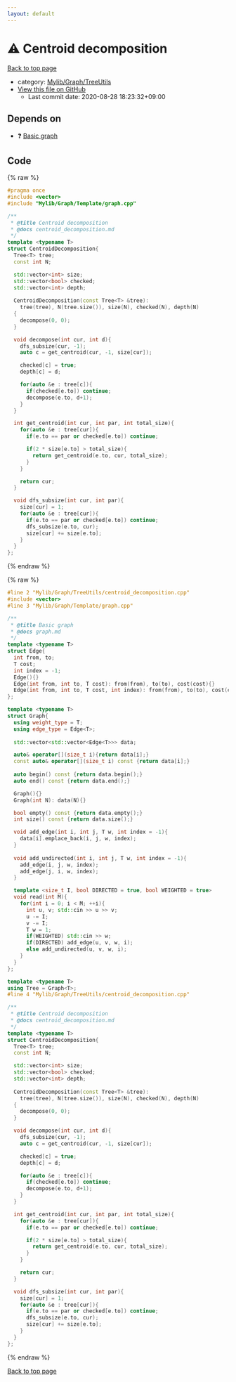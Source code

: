 ```yaml
---
layout: default
---
```


<!-- mathjax config similar to math.stackexchange -->
<script type="text/javascript" async
  src="https://cdnjs.cloudflare.com/ajax/libs/mathjax/2.7.5/MathJax.js?config=TeX-MML-AM_CHTML">
</script>
<script type="text/x-mathjax-config">
  MathJax.Hub.Config({
    TeX: { equationNumbers: { autoNumber: "AMS" }},
    tex2jax: {
      inlineMath: [ ['$','$'] ],
      processEscapes: true
    },
    "HTML-CSS": { matchFontHeight: false },
    displayAlign: "left",
    displayIndent: "2em"
  });
</script>

<script type="text/javascript" src="https://cdnjs.cloudflare.com/ajax/libs/jquery/3.4.1/jquery.min.js"></script>
<script src="https://cdn.jsdelivr.net/npm/jquery-balloon-js@1.1.2/jquery.balloon.min.js" integrity="sha256-ZEYs9VrgAeNuPvs15E39OsyOJaIkXEEt10fzxJ20+2I=" crossorigin="anonymous"></script>
<script type="text/javascript" src="../../../../assets/js/copy-button.js"></script>
<link rel="stylesheet" href="../../../../assets/css/copy-button.css" />


# :warning: Centroid decomposition

<a href="../../../../index.html">Back to top page</a>

* category: <a href="../../../../index.html#a41ea9974466d4f509bcbf59f2ee921e">Mylib/Graph/TreeUtils</a>
* <a href="{{ site.github.repository_url }}/blob/master/Mylib/Graph/TreeUtils/centroid_decomposition.cpp">View this file on GitHub</a>
    - Last commit date: 2020-08-28 18:23:32+09:00




## Depends on

* :question: <a href="../Template/graph.cpp.html">Basic graph</a>


## Code

<a id="unbundled"></a>
{% raw %}
```cpp
#pragma once
#include <vector>
#include "Mylib/Graph/Template/graph.cpp"

/**
 * @title Centroid decomposition
 * @docs centroid_decomposition.md
 */
template <typename T>
struct CentroidDecomposition{
  Tree<T> tree;
  const int N;

  std::vector<int> size;
  std::vector<bool> checked;
  std::vector<int> depth;
  
  CentroidDecomposition(const Tree<T> &tree):
    tree(tree), N(tree.size()), size(N), checked(N), depth(N)
  {
    decompose(0, 0);
  }

  void decompose(int cur, int d){
    dfs_subsize(cur, -1);
    auto c = get_centroid(cur, -1, size[cur]);

    checked[c] = true;
    depth[c] = d;

    for(auto &e : tree[c]){
      if(checked[e.to]) continue;
      decompose(e.to, d+1);
    }
  }

  int get_centroid(int cur, int par, int total_size){
    for(auto &e : tree[cur]){
      if(e.to == par or checked[e.to]) continue;

      if(2 * size[e.to] > total_size){
        return get_centroid(e.to, cur, total_size);
      }
    }

    return cur;
  }

  void dfs_subsize(int cur, int par){
    size[cur] = 1;
    for(auto &e : tree[cur]){
      if(e.to == par or checked[e.to]) continue;
      dfs_subsize(e.to, cur);
      size[cur] += size[e.to];
    }
  }
};

```
{% endraw %}

<a id="bundled"></a>
{% raw %}
```cpp
#line 2 "Mylib/Graph/TreeUtils/centroid_decomposition.cpp"
#include <vector>
#line 3 "Mylib/Graph/Template/graph.cpp"

/**
 * @title Basic graph
 * @docs graph.md
 */
template <typename T>
struct Edge{
  int from, to;
  T cost;
  int index = -1;
  Edge(){}
  Edge(int from, int to, T cost): from(from), to(to), cost(cost){}
  Edge(int from, int to, T cost, int index): from(from), to(to), cost(cost), index(index){}
};

template <typename T>
struct Graph{
  using weight_type = T;
  using edge_type = Edge<T>;
  
  std::vector<std::vector<Edge<T>>> data;

  auto& operator[](size_t i){return data[i];}
  const auto& operator[](size_t i) const {return data[i];}
  
  auto begin() const {return data.begin();}
  auto end() const {return data.end();}

  Graph(){}
  Graph(int N): data(N){}

  bool empty() const {return data.empty();}
  int size() const {return data.size();}

  void add_edge(int i, int j, T w, int index = -1){
    data[i].emplace_back(i, j, w, index);
  }
  
  void add_undirected(int i, int j, T w, int index = -1){
    add_edge(i, j, w, index);
    add_edge(j, i, w, index);
  }

  template <size_t I, bool DIRECTED = true, bool WEIGHTED = true>
  void read(int M){
    for(int i = 0; i < M; ++i){
      int u, v; std::cin >> u >> v;
      u -= I;
      v -= I;
      T w = 1;
      if(WEIGHTED) std::cin >> w;
      if(DIRECTED) add_edge(u, v, w, i);
      else add_undirected(u, v, w, i);
    }
  }
};

template <typename T>
using Tree = Graph<T>;
#line 4 "Mylib/Graph/TreeUtils/centroid_decomposition.cpp"

/**
 * @title Centroid decomposition
 * @docs centroid_decomposition.md
 */
template <typename T>
struct CentroidDecomposition{
  Tree<T> tree;
  const int N;

  std::vector<int> size;
  std::vector<bool> checked;
  std::vector<int> depth;
  
  CentroidDecomposition(const Tree<T> &tree):
    tree(tree), N(tree.size()), size(N), checked(N), depth(N)
  {
    decompose(0, 0);
  }

  void decompose(int cur, int d){
    dfs_subsize(cur, -1);
    auto c = get_centroid(cur, -1, size[cur]);

    checked[c] = true;
    depth[c] = d;

    for(auto &e : tree[c]){
      if(checked[e.to]) continue;
      decompose(e.to, d+1);
    }
  }

  int get_centroid(int cur, int par, int total_size){
    for(auto &e : tree[cur]){
      if(e.to == par or checked[e.to]) continue;

      if(2 * size[e.to] > total_size){
        return get_centroid(e.to, cur, total_size);
      }
    }

    return cur;
  }

  void dfs_subsize(int cur, int par){
    size[cur] = 1;
    for(auto &e : tree[cur]){
      if(e.to == par or checked[e.to]) continue;
      dfs_subsize(e.to, cur);
      size[cur] += size[e.to];
    }
  }
};

```
{% endraw %}

<a href="../../../../index.html">Back to top page</a>

